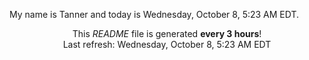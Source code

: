 My name is Tanner and today is Wednesday, October 8, 5:23 AM EDT.

<p align="center">This <i>README</i> file is generated <b>every 3 hours</b>!</br>Last refresh: Wednesday, October 8, 5:23 AM EDT<br /></p>

